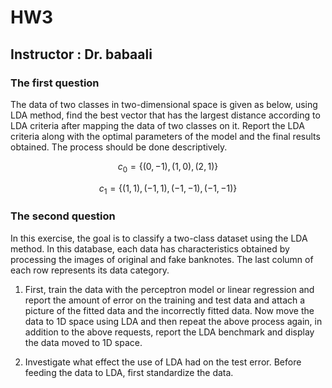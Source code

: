 # HW3
## Instructor : Dr. babaali
### The first question
The data of two classes in two-dimensional space is given as below, using LDA method, find the best vector that has the largest distance according to LDA criteria after mapping the data of two classes on it. Report the LDA criteria along with the optimal parameters of the model and the final results obtained. The process should be done descriptively.

$$ c_0 = \{(0,-1),(1,0),(2,1)\}$$

$$ c_1 = \{(1,1),(-1,1),(-1,-1),(-1,-1)\}$$

### The second question
In this exercise, the goal is to classify a two-class dataset using the LDA method. In this database, each data has characteristics obtained by processing the images of original and fake banknotes. The last column of each row represents its data category.

1. First, train the data with the perceptron model or linear regression and report the amount of error on the training and test data and attach a picture of the fitted data and the incorrectly fitted data.
Now move the data to 1D space using LDA and then repeat the above process again, in addition to the above requests, report the LDA benchmark and display the data moved to 1D space.

2. Investigate what effect the use of LDA had on the test error.
Before feeding the data to LDA, first standardize the data.
